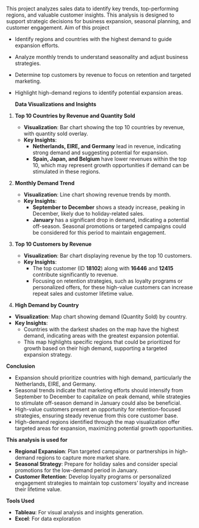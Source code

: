 This project analyzes sales data to identify key trends, top-performing regions, and valuable customer insights. This analysis is designed to support strategic decisions for business expansion, seasonal planning, and customer engagement.
Aim of this project 
- Identify regions and countries with the highest demand to guide expansion efforts.
- Analyze monthly trends to understand seasonality and adjust business strategies.
- Determine top customers by revenue to focus on retention and targeted marketing.
- Highlight high-demand regions to identify potential expansion areas.

  **Data Visualizations and Insights**

1. **Top 10 Countries by Revenue and Quantity Sold**
   - **Visualization**: Bar chart showing the top 10 countries by revenue, with quantity sold overlay.
   - **Key Insights**:
     - **Netherlands, EIRE, and Germany** lead in revenue, indicating strong demand and suggesting potential for expansion.
     - **Spain, Japan, and Belgium** have lower revenues within the top 10, which may represent growth opportunities if demand can be stimulated in these regions.

2. **Monthly Demand Trend**
   - **Visualization**: Line chart showing revenue trends by month.
   - **Key Insights**:
     - **September to December** shows a steady increase, peaking in December, likely due to holiday-related sales.
     - **January** has a significant drop in demand, indicating a potential off-season. Seasonal promotions or targeted campaigns could be considered for this period to maintain engagement.

3. **Top 10 Customers by Revenue**
   - **Visualization**: Bar chart displaying revenue by the top 10 customers.
   - **Key Insights**:
     - The top customer (ID **18102**) along with **16446** and **12415** contribute significantly to revenue.
     - Focusing on retention strategies, such as loyalty programs or personalized offers, for these high-value customers can increase repeat sales and customer lifetime value.

 4. **High Demand by Country**
   - **Visualization**: Map chart showing demand (Quantity Sold) by country.
   - **Key Insights**:
     - Countries with the darkest shades on the map have the highest demand, indicating areas with the greatest expansion potential.
     - This map highlights specific regions that could be prioritized for growth based on their high demand, supporting a targeted expansion strategy.

 **Conclusion**

- Expansion should prioritize countries with high demand, particularly the Netherlands, EIRE, and Germany.
- Seasonal trends indicate that marketing efforts should intensify from September to December to capitalize on peak demand, while strategies to stimulate off-season demand in January could also be beneficial.
- High-value customers present an opportunity for retention-focused strategies, ensuring steady revenue from this core customer base.
- High-demand regions identified through the map visualization offer targeted areas for expansion, maximizing potential growth opportunities.

 **This analysis is used for**
- **Regional Expansion**: Plan targeted campaigns or partnerships in high-demand regions to capture more market share.
- **Seasonal Strategy**: Prepare for holiday sales and consider special promotions for the low-demand period in January.
- **Customer Retention**: Develop loyalty programs or personalized engagement strategies to maintain top customers’ loyalty and increase their lifetime value.

 **Tools Used**
- **Tableau**: For visual analysis and insights generation.
- **Excel**: For data exploration 
